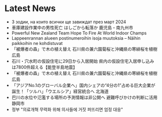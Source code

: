 # Latest News
-  3 зодии, на които всички ще завиждат през март 2024
-  車庫建設作業中の男性死亡 はしごから転落か 鹿児島・南九州市
-  Powerful New Zealand Team Hope To Fire At World Indoor Champs
-  Lappeenrannan alueen postinumeroihin isoja muutoksia – Näihin paikkoihin ne kohdistuvat
-  「被爆者の森」で木の植え替え 石川県の兼六園菊桜と沖縄県の寒緋桜を植樹 広島
-  石川・穴水町の仮設住宅に29日から入居開始 県内の仮設住宅入居申し込みは7800件超える【能登半島地震】
-  「被爆者の森」で木の植え替え 石川県の兼六園菊桜と沖縄県の寒緋桜を植樹 広島
-  「アジアNo.1のグローバル企業へ」国内シェアの“4分の1”占める巨大企業が誕生！「ツルハ」「ウエルシア」経営統合へ 北海道
-  巴川の水位や氾濫する場所の予測情報は非公開へ 避難呼びかけの判断に活用 静岡市
-  정부 "의료개혁 무력화 위해 의사들에 거짓 퍼뜨리면 엄정 대응"
